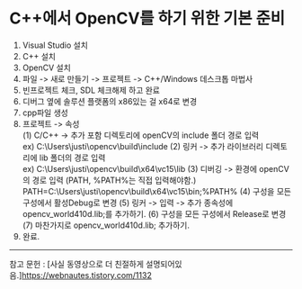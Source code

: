 # C++에서 OpenCV를 하기 위한 기본 준비

  1. Visual Studio 설치
  2. C++ 설치
  3. OpenCV 설치
  4. 파일 -> 새로 만들기 -> 프로젝트 -> C++/Windows 데스크톱 마법사
  5. 빈프로젝트 체크, SDL 체크해제 하고 완료
  6. 디버그 옆에 솔루션 플랫폼의 x86있는 걸 x64로 변경
  7. cpp파일 생성
  8. 프로젝트 -> 속성  
    (1) C/C++ -> 추가 포함 디렉토리에 openCV의 include 폴더 경로 입력 <br> ex) C:\Users\justi\opencv\build\include
    (2) 링커 -> 추가 라이브러리 디렉토리에 lib 폴더의 경로 입력 <br> ex) C:\Users\justi\opencv\build\x64\vc15\lib
    (3) 디버깅 -> 환경에 openCV의 경로 입력 (PATH, %PATH%는 직접 입력해야함.) <br>PATH=C:\Users\justi\opencv\build\x64\vc15\bin;%PATH%
    (4) 구성을 모든 구성에서 활성Debug로 변경
    (5) 링커 -> 입력 -> 추가 종속성에 opencv_world410d.lib;를 추가하기.
    (6) 구성을 모든 구성에서 Release로 변경
    (7) 마찬가지로 opencv_world410d.lib; 추가하기.
  9. 완료.
    
* * *
참고 문헌 : 
[사실 동영상으로 더 친절하게 설명되어있음.]https://webnautes.tistory.com/1132
